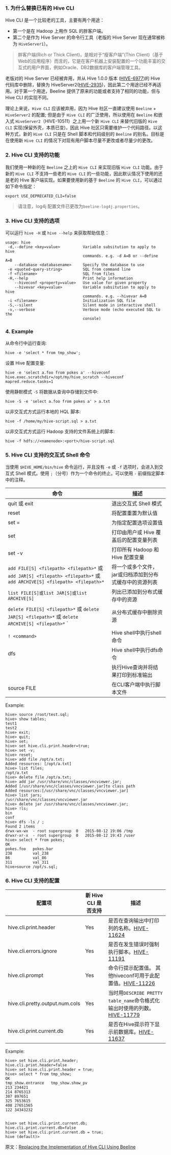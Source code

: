 
### 1. 为什么替换已有的 Hive CLI

Hive CLI 是一个比较老的工具，主要有两个用途：
- 第一个是在 Hadoop 上用作 SQL 的胖客户端。
- 第二个是作为 Hive Server 的命令行工具（老版的 Hive Server 现在通常被称为 `HiveServer1`）。

> 胖客户端(Rich or Thick Client)，是相对于“瘦客户端”(Thin Client)（基于Web的应用程序）而言的，它是在客户机器上安装配置的一个功能丰富的交互式的用户界面，例如Oracle、DB2数据库的客户端管理工具。

老版对的 Hive Server 已经被弃用，并从 Hive 1.0.0 版本 ([HIVE-6977](https://issues.apache.org/jira/browse/HIVE-6977))的 Hive 代码库中删除，替换为 HiveServer2([HIVE-2935](https://issues.apache.org/jira/browse/HIVE-2935))，因此第二个用途已经不再适用。对于第一个用途，Beeline 提供了原来的功能或者支持了相同的功能，但与 Hive CLI 的实现不同。

理论上来说，`Hive CLI` 应该被弃用，因为 Hive 社区一直建议使用 `Beeline` + `HiveServer2` 的配置; 但是由于 `Hive CLI` 的广泛使用，所以使用在 `Beeline` 和嵌入式 `HiveServer2`（HIVE-10511）之上用一个新 `Hive CLI` 来替代旧版的 `Hive CLI` 实现(保留外壳，本质已变)，因此 Hive 社区只需要维护一个代码路径。以这种方式，新的 `Hive CLI` 只是在 Shell 脚本和代码级别的 `Beeline` 的别名。目标是在使用新 `Hive CLI` 的情况下对现有用户脚本尽量不更改或者尽量少的更改。

### 2. Hive CLI 支持的功能

我们使用一种新的在 `Beeline` 之上的 `Hive CLI` 来实现旧版 `Hive CLI` 功能。由于新的 `Hive CLI` 不支持一些老的 `Hive CLI` 的一些功能，因此默认情况下使用的还是老的 Hive 客户端实现。如果要使用新的基于 `Beeline` 的 `Hive CLI`，可以通过如下命令指定：
```
export USE_DEPRECATED_CLI=false
```
> 请注意，log4j 配置文件已更改为`beeline-log4j.properties`。

### 3. Hive CLI 支持的选项

可以运行 `hive -H` 或 `hive --help` 来获取帮助信息：
```
usage: hive
 -d,--define <key=value>          Variable subsitution to apply to hive
                                  commands. e.g. -d A=B or --define A=B
    --database <databasename>     Specify the database to use
 -e <quoted-query-string>         SQL from command line
 -f <filename>                    SQL from files
 -H,--help                        Print help information
    --hiveconf <property=value>   Use value for given property
    --hivevar <key=value>         Variable subsitution to apply to hive
                                  commands. e.g. --hivevar A=B
 -i <filename>                    Initialization SQL file
 -S,--silent                      Silent mode in interactive shell
 -v,--verbose                     Verbose mode (echo executed SQL to the
                                  console)
```

### 4. Example

从命令行中运行查询:
```
hive -e 'select * from tmp_show';
```
设置 Hive 配置变量:
```
hive -e 'select a.foo from pokes a' --hiveconf hive.exec.scratchdir=/opt/my/hive_scratch --hiveconf mapred.reduce.tasks=1
```
使用静默模式 `-S` 将数据从查询中存储到文件中:
```
hive -S -e 'select a.foo from pokes a' > a.txt
```
以非交互式方式运行本地的 HQL 脚本:
```
hive -f /home/my/hive-script.sql > a.txt
```
以非交互式方式运行 Hadoop 支持的文件系统上的脚本:
```
hive -f hdfs://<namenode>:<port>/hive-script.sql
```

### 5. Hive CLI 支持的交互式 Shell 命令

当使用 `$HIVE_HOME/bin/hive` 命令运行，并且没有 `-e` 或 `-f` 选项时，会进入到交互式 Shell 模式。使用 `;`（分号）作为一个命令的终止。可以使用 `-` 前缀指定脚本中的注释。

命令|描述
---|---
quit 或 exit | 退出交互式 Shell 模式
reset| 将配置重置为默认值
set <key>=<value> | 为指定配置选项设置值
set | 打印由用户或 Hive 覆盖后的配置变量列表
set -v | 打印所有 Hadoop 和 Hive 配置变量
`add FILE[S] <filepath> <filepath>*` 或 `add JAR[S] <filepath> <filepath>*` 或 `add ARCHIVE[S] <filepath> <filepath>*` |将一个或多个文件，jar或归档添加到分布式缓存中的资源列表
`list FILE[S]或list JAR[S]或list ARCHIVE[S]` |列出已添加到分布式缓存中的资源
`delete FILE[S] <filepath>*` 或 `delete JAR[S] <filepath>*` 或 `delete ARCHIVE[S] <filepath>*` ` |从分布式缓存中删除资源
`! <command>` |Hive shell中执行shell命令
dfs <dfs command>|Hive shell中执行dfs命令
<query string>|执行Hive查询并将结果打印到标准输出
source FILE <filepath>|在CLI客户端中执行脚本文件

Example:

```
hive> source /root/test.sql;
hive> show tables;
test1
test2
hive> exit;
hive> quit;
hive> set;
hive> set hive.cli.print.header=true;
hive> set -v;
hive> reset;
hive> add file /opt/a.txt;
Added resources: [/opt/a.txt]
hive> list files;
/opt/a.txt
hive> delete file /opt/a.txt;
hive> add jar /usr/share/vnc/classes/vncviewer.jar;
Added [/usr/share/vnc/classes/vncviewer.jar]to class path
Added resources:[/usr/share/vnc/classes/vncviewer.jar]
hive> list jars;
/usr/share/vnc/classes/vncviewer.jar
hive> delete jar /usr/share/vnc/classes/vncviewer.jar;
hive> !ls;
bin
conf
hive> dfs -ls / ;
Found 2 items
drwx-wx-wx  - root supergroup  0   2015-08-12 19:06 /tmp
drwxr-xr-x  - root supergroup  0   2015-08-12 19:43 /user
hive> select * from pokes;
OK
pokes.foo   pokes.bar
238         val_238
86          val_86
311         val_311
hive>source /opt/s.sql;
```

### 6. Hive CLI 支持的配置

配置项 |新 Hive CLI 是否支持| 描述
---|---|---
hive.cli.print.header|Yes|是否在查询输出中打印列的名称。[HIVE-11624](https://issues.apache.org/jira/browse/HIVE-11624)
hive.cli.errors.ignore|Yes|是否在发生错误时强制执行脚本。[HIVE-11191](https://issues.apache.org/jira/browse/HIVE-11191)
hive.cli.prompt|Yes|命令行提示配置值。 其他hiveconf可用于此配置值。[HIVE-11226](https://issues.apache.org/jira/browse/HIVE-11226)
hive.cli.pretty.output.num.cols|Yes|当时用`DESCRIBE PRETTY table_name`命令格式化输出时使用的列数。[HIVE-11779](https://issues.apache.org/jira/browse/HIVE-11779)
hive.cli.print.current.db|Yes|是否在Hive提示符下显示前数据库。[HIVE-11637](https://issues.apache.org/jira/browse/HIVE-11637)


Example:
```
hive> set hive.cli.print.header;
hive.cli.print.header=false
hive> set hive.cli.print.header = true;
hive> select * from tmp_show;
OK
tmp_show.entrance	tmp_show.show_pv
213	234421
214	8765313
307	897651
325	7653615
408	27651565
122	34343232


hive> set hive.cli.print.current.db;
hive.cli.print.current.db=false
hive> set hive.cli.print.current.db = true;
hive (default)>
```




原文：[Replacing the Implementation of Hive CLI Using Beeline](https://cwiki.apache.org/confluence/display/Hive/Replacing+the+Implementation+of+Hive+CLI+Using+Beeline)
